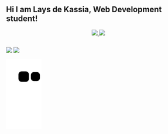 ## Hi I am Lays de Kassia, Web Development student!
<div align="center">
  <a href="https://github.com/laysdkassia">
  <img height="180em" src="https://github-readme-stats.vercel.app/api?username=laysdkassia&show_icons=true&theme=dracula&include_all_commits=true&count_private=true"/>
  <img height="180em" src="https://github-readme-stats.vercel.app/api/top-langs/?username=laysdkassia&layout=compact&langs_count=7&theme=dracula"/>
</div>
  
  ##
 
<div> 

  <a href = "mailto:laysdekassiar@gmail.com"><img src="https://img.shields.io/badge/-Gmail-%23333?style=for-the-badge&logo=gmail&logoColor=white" target="_blank"></a>
  <a href="https://www.linkedin.com/in/laysdkassia" target="_blank"><img src="https://img.shields.io/badge/-LinkedIn-%230077B5?style=for-the-badge&logo=linkedin&logoColor=white" target="_blank"></a> 
 
  ![Snake animation](https://github.com/laysdkassia/laysdkassia/blob/output/github-contribution-grid-snake.svg)
 
</div>
